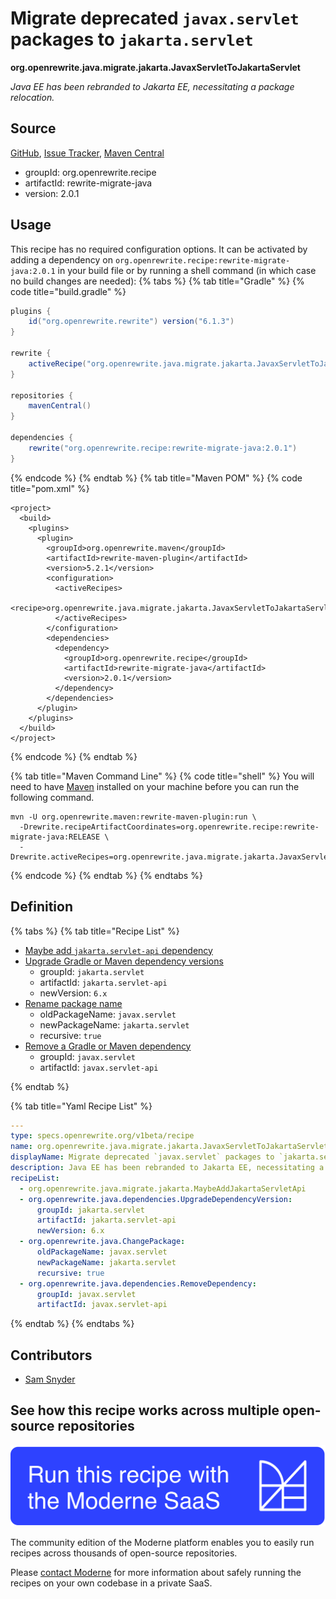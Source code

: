 # Migrate deprecated `javax.servlet` packages to `jakarta.servlet`

**org.openrewrite.java.migrate.jakarta.JavaxServletToJakartaServlet**

_Java EE has been rebranded to Jakarta EE, necessitating a package relocation._

## Source

[GitHub](https://github.com/openrewrite/rewrite-migrate-java/blob/main/src/main/resources/META-INF/rewrite/jakarta-ee-9.yml), [Issue Tracker](https://github.com/openrewrite/rewrite-migrate-java/issues), [Maven Central](https://central.sonatype.com/artifact/org.openrewrite.recipe/rewrite-migrate-java/2.0.1/jar)

* groupId: org.openrewrite.recipe
* artifactId: rewrite-migrate-java
* version: 2.0.1


## Usage

This recipe has no required configuration options. It can be activated by adding a dependency on `org.openrewrite.recipe:rewrite-migrate-java:2.0.1` in your build file or by running a shell command (in which case no build changes are needed): 
{% tabs %}
{% tab title="Gradle" %}
{% code title="build.gradle" %}
```groovy
plugins {
    id("org.openrewrite.rewrite") version("6.1.3")
}

rewrite {
    activeRecipe("org.openrewrite.java.migrate.jakarta.JavaxServletToJakartaServlet")
}

repositories {
    mavenCentral()
}

dependencies {
    rewrite("org.openrewrite.recipe:rewrite-migrate-java:2.0.1")
}
```
{% endcode %}
{% endtab %}
{% tab title="Maven POM" %}
{% code title="pom.xml" %}
```markup
<project>
  <build>
    <plugins>
      <plugin>
        <groupId>org.openrewrite.maven</groupId>
        <artifactId>rewrite-maven-plugin</artifactId>
        <version>5.2.1</version>
        <configuration>
          <activeRecipes>
            <recipe>org.openrewrite.java.migrate.jakarta.JavaxServletToJakartaServlet</recipe>
          </activeRecipes>
        </configuration>
        <dependencies>
          <dependency>
            <groupId>org.openrewrite.recipe</groupId>
            <artifactId>rewrite-migrate-java</artifactId>
            <version>2.0.1</version>
          </dependency>
        </dependencies>
      </plugin>
    </plugins>
  </build>
</project>
```
{% endcode %}
{% endtab %}

{% tab title="Maven Command Line" %}
{% code title="shell" %}
You will need to have [Maven](https://maven.apache.org/download.cgi) installed on your machine before you can run the following command.

```shell
mvn -U org.openrewrite.maven:rewrite-maven-plugin:run \
  -Drewrite.recipeArtifactCoordinates=org.openrewrite.recipe:rewrite-migrate-java:RELEASE \
  -Drewrite.activeRecipes=org.openrewrite.java.migrate.jakarta.JavaxServletToJakartaServlet
```
{% endcode %}
{% endtab %}
{% endtabs %}

## Definition

{% tabs %}
{% tab title="Recipe List" %}
* [Maybe add `jakarta.servlet-api` dependency](../../../java/migrate/jakarta/maybeaddjakartaservletapi.md)
* [Upgrade Gradle or Maven dependency versions](../../../java/dependencies/upgradedependencyversion.md)
  * groupId: `jakarta.servlet`
  * artifactId: `jakarta.servlet-api`
  * newVersion: `6.x`
* [Rename package name](../../../java/changepackage.md)
  * oldPackageName: `javax.servlet`
  * newPackageName: `jakarta.servlet`
  * recursive: `true`
* [Remove a Gradle or Maven dependency](../../../java/dependencies/removedependency.md)
  * groupId: `javax.servlet`
  * artifactId: `javax.servlet-api`

{% endtab %}

{% tab title="Yaml Recipe List" %}
```yaml
---
type: specs.openrewrite.org/v1beta/recipe
name: org.openrewrite.java.migrate.jakarta.JavaxServletToJakartaServlet
displayName: Migrate deprecated `javax.servlet` packages to `jakarta.servlet`
description: Java EE has been rebranded to Jakarta EE, necessitating a package relocation.
recipeList:
  - org.openrewrite.java.migrate.jakarta.MaybeAddJakartaServletApi
  - org.openrewrite.java.dependencies.UpgradeDependencyVersion:
      groupId: jakarta.servlet
      artifactId: jakarta.servlet-api
      newVersion: 6.x
  - org.openrewrite.java.ChangePackage:
      oldPackageName: javax.servlet
      newPackageName: jakarta.servlet
      recursive: true
  - org.openrewrite.java.dependencies.RemoveDependency:
      groupId: javax.servlet
      artifactId: javax.servlet-api

```
{% endtab %}
{% endtabs %}

## Contributors
* [Sam Snyder](sam@moderne.io)


## See how this recipe works across multiple open-source repositories

[![Moderne Link Image](/.gitbook/assets/ModerneRecipeButton.png)](https://app.moderne.io/recipes/org.openrewrite.java.migrate.jakarta.JavaxServletToJakartaServlet)

The community edition of the Moderne platform enables you to easily run recipes across thousands of open-source repositories.

Please [contact Moderne](https://moderne.io/product) for more information about safely running the recipes on your own codebase in a private SaaS.
